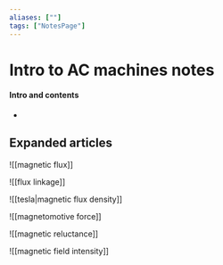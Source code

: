 ```yaml
---
aliases: [""]
tags: ["NotesPage"]
---
```


# Intro to AC machines notes

#### Intro and contents
- 


## Expanded articles
![[magnetic flux]]

![[flux linkage]]

![[tesla|magnetic flux density]]

![[magnetomotive force]]

![[magnetic reluctance]]

![[magnetic field intensity]]